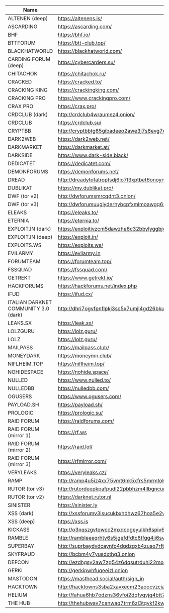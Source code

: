 |Name|Link|
| ------ | ------ |
|ALTENEN (deep)| https://altenens.is/|
|ASCARDING| https://ascarding.com/|
|BHF| https://bhf.io/|
|BTTFORUM| https://btt-club.top/|
|BLACKHATWORLD| https://blackhatworld.com/|
|CARDING FORUM (deep)| https://cybercarders.su/|
|CHITACHOK| https://chitachok.ru/|
|CRACKED| https://cracked.to/|
|CRACKING KING| https://crackingking.com/|
|CRACKING PRO| https://www.crackingpro.com/|
|CRAX PRO| https://crax.pro/|
|CRDCLUB (dark)| http://crdclub4wraumez4.onion/|
|CRDCLUB| https://crdclub.su/|
|CRYPTBB| http://cryptbbtg65gibadeeo2awe3j7s6evg7eklserehqr4w4e2bis5tebid.onion/|
|DARK2WEB| https://dark2web.net/|
|DARKMARKET| https://darkmarket.at/|
|DARKSIDE| https://www.dark-side.black/|
|DEDICATET| https://dedicatet.com/|
|DEMONFORUMS| https://demonforums.net/|
|DREAD| http://dreadytofatroptsdj6io7l3xptbet6onoyno2yv7jicoxknyazubrad.onion|
|DUBLIKAT| https://my.dublikat.pro/|
|DWF (tor v2)| http://dwforumsmrcqdnt3.onion/|
|DWF (tor v3)| http://dwforumuugiyderhybcpfxmlmoawgq6z3w6hk45nrnem3p7kwszhybad.onion|
|ELEAKS| https://eleaks.to/|
|ETERNIA| https://eternia.to/|
|EXPLOIT.IN (dark)| https://exploitivzcm5dawzhe6c32bbylyggbjvh5dyvsvb5lkuz5ptmunkmqd.onion/|
|EXPLOIT.IN (deep)| https://exploit.in/|
|EXPLOITS.WS| https://exploits.ws/|
|EVILARMY| https://evilarmy.in|
|FORUMTEAM| https://forumteam.top/|
|FSSQUAD| https://fssquad.com/|
|GETREKT| https://www.getrekt.io/|
|HACKFORUMS| https://hackforums.net/index.php|
|IFUD| https://ifud.cx/|
|ITALIAN DARKNET COMMUNITY 3.0 (dark)| http://dhri7ogvfpnflpkj3sc5x7umjl4gd26bkukzotbwdy76yjp5qvhjzmqd.onion|
|LEAKS.SX| https://leak.sx/|
|LOLZGURU| https://lolz.guru/|
|LOLZ| https://lolz.guru/|
|MAILPASS| https://mailpass.club/|
|MONEYDARK| https://moneymn.club/|
|NIFLHEIM.TOP| https://niflheim.top/|
|NOHIDESPACE| https://nohide.space/|
|NULLED| https://www.nulled.to/|
|NULLEDBB| https://nulledbb.com/|
|OGUSERS| https://www.ogusers.com/|
|PAYLOAD.SH| https://payload.sh/|
|PROLOGIC| https://prologic.su/|
|RAID FORUM| https://raidforums.com/|
|RAID FORUM (mirror 1)| https://rf.ws|
|RAID FORUM (mirror 2)| https://raid.lol/|
|RAID FORUM (mirror 3)| https://rfmirror.com/|
|VERYLEAKS| https://veryleaks.cz/|
|RAMP| http://ramp4u5iz4xx75vmt6nk5xfrs5mrmtokzszqxhhkjqlk7pbwykaz7zid.onion/login|
|RUTOR (tor v3)| http://rutordeepkpafpudl22pbbhzm4llbgncunvgcc66kax55sc4mp4kxcid.onion|
|RUTOR (tor v2)| https://darknet.rutor.nl|
|SINISTER| https://sinister.ly|
|XSS (dark)| http://xssforumv3isucukbxhdhwz67hoa5e2voakcfkuieq4ch257vsburuid.onion|
|XSS (deep)| https://xss.is|
|KICKASS| http://o3nqszgvtqwcc2mxqcqgeyulkh6spiv6yaahgu7znaphzmikfvpu5aad.onion|
|RAMBLE| http://rambleeeqrhty6s5jgefdfdtc6tfgg4jj6svr4jpgk4wjtg3qshwbaad.onion| 
|SUPERBAY| http://suprbaydvdcaynfo4dgdzgxb4zuso7rftlil5yg5kqjefnw4wq4ulcad.onion|
|SKYFRAUD| http://bcbm4y7yusdxthg3.onion|
|DEFCON| http://ezdhgsy2aw7zg54z6dqsutrduhl22moami5zv2zt6urr6vub7gs6wfad.onion|
|GERKI| http://gerkipwhfuqeeizl.onion|
|MASTODON| https://masthead.social/auth/sign_in|
|HACKTOWN| http://hacktowns3sba2xavxecm23aoocvzciaxirh3vekg2ovzdjgjxedfvqd.onion/HackTown.html|
|HELIUM| http://fahue6hb7odzns36vfoi2dqfvqvjq4btt7vo52a67jivmyz6a6h3vzqd.onion/login|
|THE HUB| http://thehubwav7canwaq7trm6zl3tqvkf2kwbkgwvwonfssvgvtyrdy4u3yd.onion|
